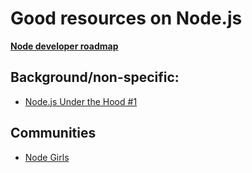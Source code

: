 # Good resources on Node.js

**[Node developer roadmap](https://github.com/aliyr/Nodejs-Developer-Roadmap)**  
     
## Background/non-specific:

* [Node.js Under the Hood #1](https://dev.to/khaosdoctor/node-js-under-the-hood-1-getting-to-know-our-tools-1465)

## Communities

* [Node Girls](https://nodegirls.com/)